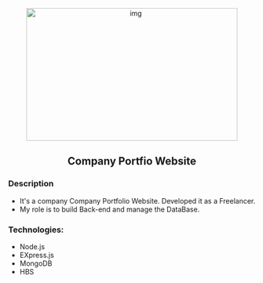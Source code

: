 <div align="center">
<img alt="img" height="270" width="430px" src="https://encrypted-tbn0.gstatic.com/images?q=tbn:ANd9GcSz2dR92_U8iEYkGeLxfty3qeMu9j1aw2LJEg&usqp=CAU" />
<h2>Company Portfio Website</h2>
</div>



### Description

- It's a company Company Portfolio Website. Developed it as a Freelancer.
- My role is to build Back-end and manage the DataBase.

### Technologies:

- Node.js
- EXpress.js
- MongoDB
- HBS
